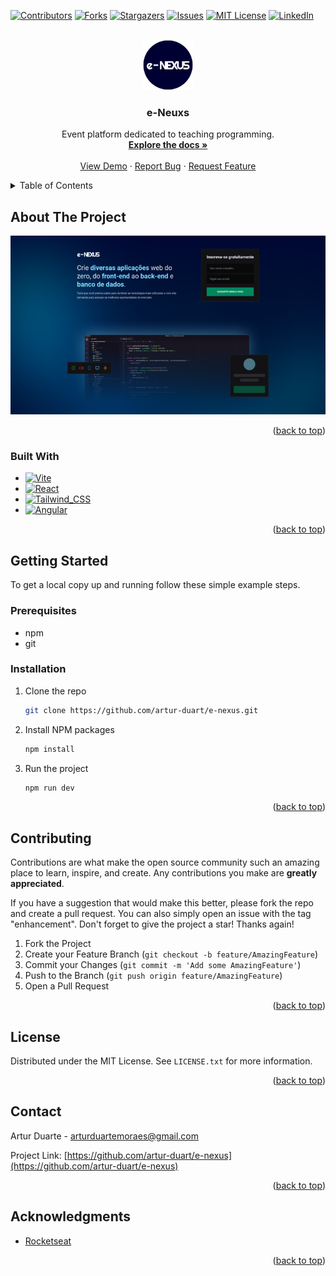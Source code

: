 <div id="top"></div>

[![Contributors][contributors-shield]][contributors-url]
[![Forks][forks-shield]][forks-url]
[![Stargazers][stars-shield]][stars-url]
[![Issues][issues-shield]][issues-url]
[![MIT License][license-shield]][license-url]
[![LinkedIn][linkedin-shield]][linkedin-url]

<!-- PROJECT LOGO -->
<br />
<div align="center">
  <a href="https://github.com/artur-duart/e-nexus">
    <img src="images/logo.png" alt="Logo" width="80" height="80">
  </a>

<h3 align="center">e-Neuxs</h3>

  <p align="center">
    Event platform dedicated to teaching programming.
    <br />
    <a href="https://github.com/artur-duart/e-nexus"><strong>Explore the docs »</strong></a>
    <br />
    <br />
    <a href="https://github.com/artur-duart/e-nexus">View Demo</a>
    ·
    <a href="https://github.com/artur-duart/e-nexus/issues">Report Bug</a>
    ·
    <a href="https://github.com/artur-duart/e-nexus/issues">Request Feature</a>
  </p>
</div>

<!-- TABLE OF CONTENTS -->
<details>
  <summary>Table of Contents</summary>
  <ol>
    <li>
      <a href="#about-the-project">About The Project</a>
      <ul>
        <li><a href="#built-with">Built With</a></li>
      </ul>
    </li>
    <li>
      <a href="#getting-started">Getting Started</a>
      <ul>
        <li><a href="#prerequisites">Prerequisites</a></li>
        <li><a href="#installation">Installation</a></li>
      </ul>
    </li>
    <li><a href="#usage">Usage</a></li>
    <li><a href="#roadmap">Roadmap</a></li>
    <li><a href="#contributing">Contributing</a></li>
    <li><a href="#license">License</a></li>
    <li><a href="#contact">Contact</a></li>
    <li><a href="#acknowledgments">Acknowledgments</a></li>
  </ol>
</details>

<!-- ABOUT THE PROJECT -->

## About The Project

[![e-Nexus Screen Shot][product-screenshot]](https://e-nexus.vercel.app/)

<p align="right">(<a href="#top">back to top</a>)</p>

### Built With

- [![Vite][vite.js]][vite-url]
- [![React][react.js]][react-url]
- [![Tailwind_CSS][tailwindcss]][tailwindcss-url]
- [![Angular][graphql]][graphql-url]

<p align="right">(<a href="#top">back to top</a>)</p>

<!-- GETTING STARTED -->

## Getting Started

To get a local copy up and running follow these simple example steps.

### Prerequisites

- npm
- git

### Installation

1. Clone the repo

    ```sh
    git clone https://github.com/artur-duart/e-nexus.git
    ```

2. Install NPM packages

    ```sh
    npm install
    ```

3. Run the project

    ```sh
    npm run dev
    ```

<p align="right">(<a href="#top">back to top</a>)</p>

<!-- CONTRIBUTING -->

## Contributing

Contributions are what make the open source community such an amazing place to learn, inspire, and create. Any contributions you make are **greatly appreciated**.

If you have a suggestion that would make this better, please fork the repo and create a pull request. You can also simply open an issue with the tag "enhancement".
Don't forget to give the project a star! Thanks again!

1. Fork the Project
2. Create your Feature Branch (`git checkout -b feature/AmazingFeature`)
3. Commit your Changes (`git commit -m 'Add some AmazingFeature'`)
4. Push to the Branch (`git push origin feature/AmazingFeature`)
5. Open a Pull Request

<p align="right">(<a href="#top">back to top</a>)</p>

<!-- LICENSE -->

## License

Distributed under the MIT License. See `LICENSE.txt` for more information.

<p align="right">(<a href="#top">back to top</a>)</p>

<!-- CONTACT -->

## Contact

Artur Duarte - arturduartemoraes@gmail.com

Project Link: [https://github.com/artur-duart/e-nexus](https://github.com/artur-duart/e-nexus)

<p align="right">(<a href="#top">back to top</a>)</p>

<!-- ACKNOWLEDGMENTS -->

## Acknowledgments

- [Rocketseat](https://www.rocketseat.com.br/)

<p align="right">(<a href="#top">back to top</a>)</p>

<!-- MARKDOWN LINKS & IMAGES -->

[contributors-shield]: https://img.shields.io/github/contributors/artur-duart/e-nexus.svg?style=for-the-badge
[contributors-url]: https://github.com/artur-duart/e-nexus/graphs/contributors
[forks-shield]: https://img.shields.io/github/forks/artur-duart/e-nexus.svg?style=for-the-badge
[forks-url]: https://github.com/artur-duart/e-nexus/network/members
[stars-shield]: https://img.shields.io/github/stars/artur-duart/e-nexus.svg?style=for-the-badge
[stars-url]: https://github.com/artur-duart/e-nexus/stargazers
[issues-shield]: https://img.shields.io/github/issues/artur-duart/e-nexus.svg?style=for-the-badge
[issues-url]: https://github.com/artur-duart/e-nexus/issues
[license-shield]: https://img.shields.io/github/license/artur-duart/e-nexus.svg?style=for-the-badge
[license-url]: https://github.com/artur-duart/e-nexus/blob/main/LICENSE.txt
[linkedin-shield]: https://img.shields.io/badge/-LinkedIn-black.svg?style=for-the-badge&logo=linkedin&colorB=555
[linkedin-url]: https://linkedin.com/in/artur-duart
[product-screenshot]: images/screenshot.png
[vite.js]: https://img.shields.io/badge/Vite-B73BFE?style=for-the-badge&logo=vite&logoColor=FFD62E
[vite-url]: https://vitejs.dev/
[react.js]: https://img.shields.io/badge/React-20232A?style=for-the-badge&logo=react&logoColor=61DAFB
[react-url]: https://reactjs.org/
[tailwindcss]: https://img.shields.io/badge/Tailwind_CSS-38B2AC?style=for-the-badge&logo=tailwind-css&logoColor=white
[tailwindcss-url]: https://tailwindcss.com/
[graphql]: https://img.shields.io/badge/GraphQl-E10098?style=for-the-badge&logo=graphql&logoColor=white
[graphql-url]: https://graphql/
